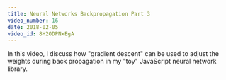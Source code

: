 ```yaml
---
title: Neural Networks Backpropagation Part 3
video_number: 16
date: 2018-02-05
video_id: 8H2ODPNxEgA
---
```

In this video, I discuss how "gradient descent" can be used to adjust the weights during back propagation in my "toy" JavaScript neural network library.
